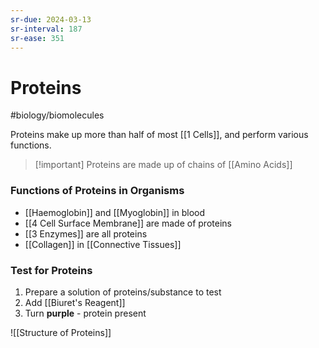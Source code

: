 ```yaml
---
sr-due: 2024-03-13
sr-interval: 187
sr-ease: 351
---
```

# Proteins
#biology/biomolecules 

Proteins make up more than half of most [[1 Cells]], and perform various functions. 

> [!important] Proteins are made up of chains of [[Amino Acids]]

### Functions of Proteins in Organisms
- [[Haemoglobin]] and [[Myoglobin]] in blood
- [[4 Cell Surface Membrane]] are made of proteins
- [[3 Enzymes]] are all proteins
- [[Collagen]] in [[Connective Tissues]]

### Test for Proteins
1. Prepare a solution of proteins/substance to test
2. Add [[Biuret's Reagent]]
3. Turn **purple** - protein present

![[Structure of Proteins]]